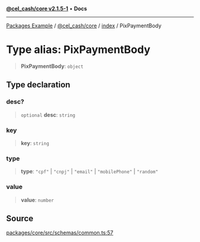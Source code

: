 [**@cel_cash/core v2.1.5-1**](../../README.md) • **Docs**

***

[Packages Example](../../../../README.md) / [@cel\_cash/core](../../README.md) / [index](../README.md) / PixPaymentBody

# Type alias: PixPaymentBody

> **PixPaymentBody**: `object`

## Type declaration

### desc?

> `optional` **desc**: `string`

### key

> **key**: `string`

### type

> **type**: `"cpf"` \| `"cnpj"` \| `"email"` \| `"mobilePhone"` \| `"random"`

### value

> **value**: `number`

## Source

[packages/core/src/schemas/common.ts:57](https://github.com/Pyxlab/celcash/blob/a34e89ae69c9dcb41ba66226cb05c8c8b83b7cf4/packages/core/src/schemas/common.ts#L57)
